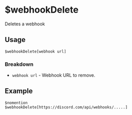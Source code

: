 # $webhookDelete

Deletes a webhook

## Usage
```
$webhookDelete[webhook url]
```

### Breakdown
- `webhook url` - Webhook URL to remove.


## Example
```
$nomention
$webhookDelete[https://discord.com/api/webhooks/.....]
```
